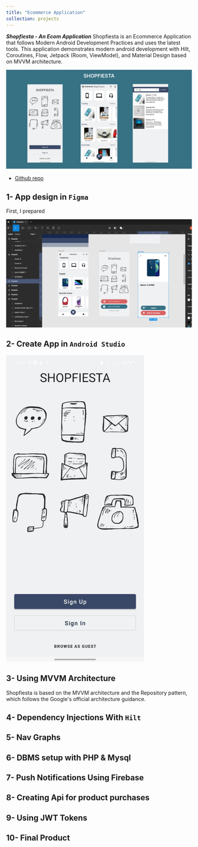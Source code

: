 ```yaml
---
title: "Ecommerce Application"
collection: projects
---
```


***Shopfiesta - An Ecom Application***
Shopfiesta is an Ecommerce Application that follows Modern Android Development Practices and uses the latest tools. This application demonstrates modern android development with Hilt, Coroutines, Flow, Jetpack (Room, ViewModel), and Material Design based on MVVM architecture.

![](/images//shopfiesta.png)


* [Github repo](https://github.com/MelDashti/e-commerce-app)


## 1- App design in `Figma`
First, I prepared 

![](/images/shopfiesta/image003.png)


## 2- Create App in `Android Studio`
![](/images/shopfiesta/image031.png)

## 3- Using MVVM Architecture 

Shopfiesta is based on the MVVM architecture and the Repository pattern, which follows the Google's official architecture guidance.


## 4- Dependency Injections With `Hilt`

## 5- Nav Graphs

## 6- DBMS setup with PHP & Mysql

## 7- Push Notifications Using Firebase

## 8- Creating Api for product purchases

## 9- Using JWT Tokens

## 10- Final Product


